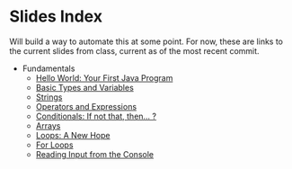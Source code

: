 # Slides Index

Will build a way to automate this at some point. For now, these are links to the current slides from class, current as of the most recent commit.

- Fundamentals
  - [Hello World: Your First Java Program](https://wecancodeit.github.io/java-slides/fundamentals/hello-world/)
  - [Basic Types and Variables](https://wecancodeit.github.io/java-slides/fundamentals/basic-types-and-variables/)
  - [Strings](https://wecancodeit.github.io/java-slides/fundamentals/strings/)
  - [Operators and Expressions](https://wecancodeit.github.io/java-slides/fundamentals/operators-and-expressions/)
  - [Conditionals: If not that, then… ?](https://wecancodeit.github.io/java-slides/fundamentals/conditionals/)
  - [Arrays](https://wecancodeit.github.io/java-slides/fundamentals/arrays/)
  - [Loops: A New Hope](https://wecancodeit.github.io/java-slides/fundamentals/loops-01/)
  - [For Loops](https://wecancodeit.github.io/java-slides/fundamentals/for-loops/)
  - [Reading Input from the Console](https://wecancodeit.github.io/java-slides/fundamentals/reading-console-input/)
